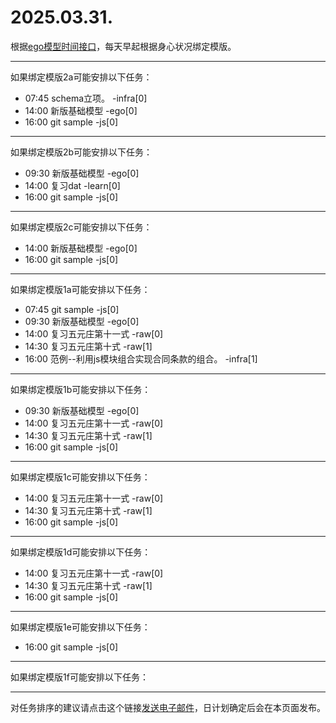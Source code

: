 # 2025.03.31.

根据[ego模型时间接口](https://gitee.com/hyg/blog/blob/master/timeflow.md)，每天早起根据身心状况绑定模版。

---
如果绑定模版2a可能安排以下任务：

- 07:45	schema立项。 -infra[0]
- 14:00	新版基础模型 -ego[0]
- 16:00	git sample -js[0]

---
如果绑定模版2b可能安排以下任务：

- 09:30	新版基础模型 -ego[0]
- 14:00	复习dat -learn[0]
- 16:00	git sample -js[0]

---
如果绑定模版2c可能安排以下任务：

- 14:00	新版基础模型 -ego[0]
- 16:00	git sample -js[0]

---
如果绑定模版1a可能安排以下任务：

- 07:45	git sample -js[0]
- 09:30	新版基础模型 -ego[0]
- 14:00	复习五元庄第十一式 -raw[0]
- 14:30	复习五元庄第十式 -raw[1]
- 16:00	范例--利用js模块组合实现合同条款的组合。 -infra[1]

---
如果绑定模版1b可能安排以下任务：

- 09:30	新版基础模型 -ego[0]
- 14:00	复习五元庄第十一式 -raw[0]
- 14:30	复习五元庄第十式 -raw[1]
- 16:00	git sample -js[0]

---
如果绑定模版1c可能安排以下任务：

- 14:00	复习五元庄第十一式 -raw[0]
- 14:30	复习五元庄第十式 -raw[1]
- 16:00	git sample -js[0]

---
如果绑定模版1d可能安排以下任务：

- 14:00	复习五元庄第十一式 -raw[0]
- 14:30	复习五元庄第十式 -raw[1]
- 16:00	git sample -js[0]

---
如果绑定模版1e可能安排以下任务：

- 16:00	git sample -js[0]

---
如果绑定模版1f可能安排以下任务：


---
对任务排序的建议请点击这个链接<a href="mailto:huangyg@mars22.com?subject=关于2025.03.31.任务排序的建议&body=date: 2025.03.31.%0D%0Afile: ../../blog/release/time/d.20250331.md%0D%0A---请勿修改邮件主题及以上内容---%0D%0A">发送电子邮件</a>，日计划确定后会在本页面发布。